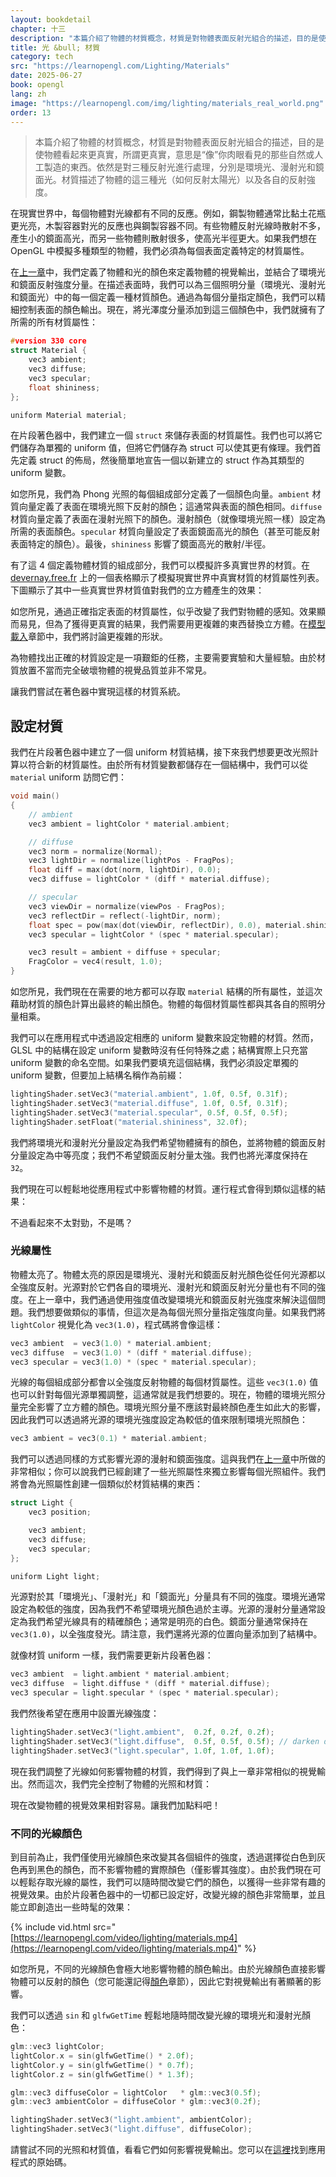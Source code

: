 ```yaml
---
layout: bookdetail
chapter: 十三
description: "本篇介紹了物體的材質概念，材質是對物體表面反射光組合的描述，目的是使物體看起來更真實，所謂更真實，意思是“像”你肉眼看見的那些自然或人工製造的東西。依然是對三種反射光進行處理，分別是環境光、漫射光和鏡面光。材質描述了物體的這三種光（如何反射太陽光）以及各自的反射強度"
title: 光 &bull; 材質
category: tech
src: "https://learnopengl.com/Lighting/Materials"
date: 2025-06-27
book: opengl
lang: zh
image: "https://learnopengl.com/img/lighting/materials_real_world.png"
order: 13
---
```


> 本篇介紹了物體的材質概念，材質是對物體表面反射光組合的描述，目的是使物體看起來更真實，所謂更真實，意思是“像”你肉眼看見的那些自然或人工製造的東西。依然是對三種反射光進行處理，分別是環境光、漫射光和鏡面光。材質描述了物體的這三種光（如何反射太陽光）以及各自的反射強度。

在現實世界中，每個物體對光線都有不同的反應。例如，鋼製物體通常比黏土花瓶更光亮，木製容器對光的反應也與鋼製容器不同。有些物體反射光線時散射不多，產生小的鏡面高光，而另一些物體則散射很多，使高光半徑更大。如果我們想在 OpenGL 中模擬多種類型的物體，我們必須為每個表面定義特定的材質屬性。

在[上一章]({{page.previous.url}})中，我們定義了物體和光的顏色來定義物體的視覺輸出，並結合了環境光和鏡面反射強度分量。在描述表面時，我們可以為三個照明分量（環境光、漫射光和鏡面光）中的每一個定義一種材質顏色。通過為每個分量指定顏色，我們可以精細控制表面的顏色輸出。現在，將光澤度分量添加到這三個顏色中，我們就擁有了所需的所有材質屬性：

```cpp
#version 330 core
struct Material {
    vec3 ambient;
    vec3 diffuse;
    vec3 specular;
    float shininess;
};

uniform Material material;
```

在片段著色器中，我們建立一個 `struct` 來儲存表面的材質屬性。我們也可以將它們儲存為單獨的 uniform 值，但將它們儲存為 struct 可以使其更有條理。我們首先定義 struct 的佈局，然後簡單地宣告一個以新建立的 struct 作為其類型的 uniform 變數。

如您所見，我們為 Phong 光照的每個組成部分定義了一個顏色向量。`ambient` 材質向量定義了表面在環境光照下反射的顏色；這通常與表面的顏色相同。`diffuse` 材質向量定義了表面在漫射光照下的顏色。漫射顏色（就像環境光照一樣）設定為所需的表面顏色。`specular` 材質向量設定了表面鏡面高光的顏色（甚至可能反射表面特定的顏色）。最後，`shininess` 影響了鏡面高光的散射/半徑。

有了這 4 個定義物體材質的組成部分，我們可以模擬許多真實世界的材質。在 [devernay.free.fr](http://devernay.free.fr/cours/opengl/materials.html) 上的一個表格顯示了模擬現實世界中真實材質的材質屬性列表。下圖顯示了其中一些真實世界材質值對我們的立方體產生的效果：

如您所見，通過正確指定表面的材質屬性，似乎改變了我們對物體的感知。效果顯而易見，但為了獲得更真實的結果，我們需要用更複雜的東西替換立方體。在[模型載入](/opengl/Model-Loading-Assimp)章節中，我們將討論更複雜的形狀。

為物體找出正確的材質設定是一項艱鉅的任務，主要需要實驗和大量經驗。由於材質放置不當而完全破壞物體的視覺品質並非不常見。

讓我們嘗試在著色器中實現這樣的材質系統。

## 設定材質

我們在片段著色器中建立了一個 uniform 材質結構，接下來我們想要更改光照計算以符合新的材質屬性。由於所有材質變數都儲存在一個結構中，我們可以從 `material` uniform 訪問它們：

```cpp
void main()
{
    // ambient
    vec3 ambient = lightColor * material.ambient;

    // diffuse
    vec3 norm = normalize(Normal);
    vec3 lightDir = normalize(lightPos - FragPos);
    float diff = max(dot(norm, lightDir), 0.0);
    vec3 diffuse = lightColor * (diff * material.diffuse);

    // specular
    vec3 viewDir = normalize(viewPos - FragPos);
    vec3 reflectDir = reflect(-lightDir, norm);
    float spec = pow(max(dot(viewDir, reflectDir), 0.0), material.shininess);
    vec3 specular = lightColor * (spec * material.specular);

    vec3 result = ambient + diffuse + specular;
    FragColor = vec4(result, 1.0);
}
```

如您所見，我們現在在需要的地方都可以存取 `material` 結構的所有屬性，並這次藉助材質的顏色計算出最終的輸出顏色。物體的每個材質屬性都與其各自的照明分量相乘。

我們可以在應用程式中透過設定相應的 uniform 變數來設定物體的材質。然而，GLSL 中的結構在設定 uniform 變數時沒有任何特殊之處；結構實際上只充當 uniform 變數的命名空間。如果我們要填充這個結構，我們必須設定單獨的 uniform 變數，但要加上結構名稱作為前綴：

```cpp
lightingShader.setVec3("material.ambient", 1.0f, 0.5f, 0.31f);
lightingShader.setVec3("material.diffuse", 1.0f, 0.5f, 0.31f);
lightingShader.setVec3("material.specular", 0.5f, 0.5f, 0.5f);
lightingShader.setFloat("material.shininess", 32.0f);
```

我們將環境光和漫射光分量設定為我們希望物體擁有的顏色，並將物體的鏡面反射分量設定為中等亮度；我們不希望鏡面反射分量太強。我們也將光澤度保持在 `32`。

我們現在可以輕鬆地從應用程式中影響物體的材質。運行程式會得到類似這樣的結果：

不過看起來不太對勁，不是嗎？

### 光線屬性

物體太亮了。物體太亮的原因是環境光、漫射光和鏡面反射光顏色從任何光源都以全強度反射。光源對於它們各自的環境光、漫射光和鏡面反射光分量也有不同的強度。在上一章中，我們通過使用強度值改變環境光和鏡面反射光強度來解決這個問題。我們想要做類似的事情，但這次是為每個光照分量指定強度向量。如果我們將 `lightColor` 視覺化為 `vec3(1.0)`，程式碼將會像這樣：

```cpp
vec3 ambient  = vec3(1.0) * material.ambient;
vec3 diffuse  = vec3(1.0) * (diff * material.diffuse);
vec3 specular = vec3(1.0) * (spec * material.specular);
```

光線的每個組成部分都會以全強度反射物體的每個材質屬性。這些 `vec3(1.0)` 值也可以針對每個光源單獨調整，這通常就是我們想要的。現在，物體的環境光照分量完全影響了立方體的顏色。環境光照分量不應該對最終顏色產生如此大的影響，因此我們可以透過將光源的環境光強度設定為較低的值來限制環境光照顏色：

```cpp
vec3 ambient = vec3(0.1) * material.ambient;
```

我們可以透過同樣的方式影響光源的漫射和鏡面強度。這與我們在[上一章](/opengl/Lighting-Basic-Lighting)中所做的非常相似；你可以說我們已經創建了一些光照屬性來獨立影響每個光照組件。我們將會為光照屬性創建一個類似於材質結構的東西：

```cpp
struct Light {
    vec3 position;

    vec3 ambient;
    vec3 diffuse;
    vec3 specular;
};

uniform Light light;
```

光源對於其「環境光」、「漫射光」和「鏡面光」分量具有不同的強度。環境光通常設定為較低的強度，因為我們不希望環境光顏色過於主導。光源的漫射分量通常設定為我們希望光線具有的精確顏色；通常是明亮的白色。鏡面分量通常保持在 `vec3(1.0)`，以全強度發光。請注意，我們還將光源的位置向量添加到了結構中。

就像材質 uniform 一樣，我們需要更新片段著色器：

```cpp
vec3 ambient  = light.ambient * material.ambient;
vec3 diffuse  = light.diffuse * (diff * material.diffuse);
vec3 specular = light.specular * (spec * material.specular);
```

我們然後希望在應用中設置光線強度：

```cpp
lightingShader.setVec3("light.ambient",  0.2f, 0.2f, 0.2f);
lightingShader.setVec3("light.diffuse",  0.5f, 0.5f, 0.5f); // darken diffuse light a bit
lightingShader.setVec3("light.specular", 1.0f, 1.0f, 1.0f);
```

現在我們調整了光線如何影響物體的材質，我們得到了與上一章非常相似的視覺輸出。然而這次，我們完全控制了物體的光照和材質：

現在改變物體的視覺效果相對容易。讓我們加點料吧！

### 不同的光線顏色

到目前為止，我們僅使用光線顏色來改變其各個組件的強度，透過選擇從白色到灰色再到黑色的顏色，而不影響物體的實際顏色（僅影響其強度）。由於我們現在可以輕鬆存取光線的屬性，我們可以隨時間改變它們的顏色，以獲得一些非常有趣的視覺效果。由於片段著色器中的一切都已設定好，改變光線的顏色非常簡單，並且能立即創造出一些時髦的效果：

{% include vid.html src="[https://learnopengl.com/video/lighting/materials.mp4](https://learnopengl.com/video/lighting/materials.mp4)" %}

如您所見，不同的光線顏色會極大地影響物體的顏色輸出。由於光線顏色直接影響物體可以反射的顏色（您可能還記得[顏色](/opengl/Lighting-Colors)章節），因此它對視覺輸出有著顯著的影響。

我們可以透過 `sin` 和 `glfwGetTime` 輕鬆地隨時間改變光線的環境光和漫射光顏色：

```cpp
glm::vec3 lightColor;
lightColor.x = sin(glfwGetTime() * 2.0f);
lightColor.y = sin(glfwGetTime() * 0.7f);
lightColor.z = sin(glfwGetTime() * 1.3f);

glm::vec3 diffuseColor = lightColor   * glm::vec3(0.5f);
glm::vec3 ambientColor = diffuseColor * glm::vec3(0.2f);

lightingShader.setVec3("light.ambient", ambientColor);
lightingShader.setVec3("light.diffuse", diffuseColor);
```

請嘗試不同的光照和材質值，看看它們如何影響視覺輸出。您可以在[這裡](https://learnopengl.com/code_viewer_gh.php?code=src/2.lighting/3.1.materials/materials.cpp)找到應用程式的原始碼。
